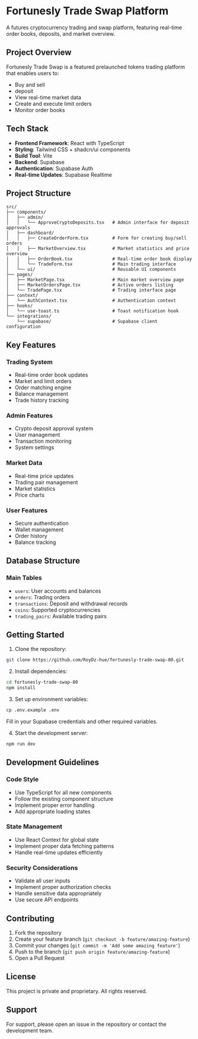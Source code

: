 # Fortunesly Trade Swap Platform

A futures cryptocurrency trading and swap platform, featuring real-time order books, deposits, and market overview.

## Project Overview

Fortunesly Trade Swap is a featured prelaunched tokens trading platform that enables users to:
- Buy and sell
- deposit
- View real-time market data
- Create and execute limit orders
- Monitor order books

## Tech Stack

- **Frontend Framework**: React with TypeScript
- **Styling**: Tailwind CSS + shadcn/ui components
- **Build Tool**: Vite
- **Backend**: Supabase
- **Authentication**: Supabase Auth
- **Real-time Updates**: Supabase Realtime

## Project Structure

```
src/
├── components/
│   ├── admin/
│   │   └── ApproveCryptoDeposits.tsx   # Admin interface for deposit approvals
│   ├── dashboard/
│   │   ├── CreateOrderForm.tsx         # Form for creating buy/sell orders
│   │   ├── MarketOverview.tsx          # Market statistics and price overview
│   │   ├── OrderBook.tsx               # Real-time order book display
│   │   └── TradeForm.tsx               # Main trading interface
│   └── ui/                             # Reusable UI components
├── pages/
│   ├── MarketPage.tsx                  # Main market overview page
│   ├── MarketOrdersPage.tsx            # Active orders listing
│   └── TradePage.tsx                   # Trading interface page
├── context/
│   └── AuthContext.tsx                 # Authentication context
├── hooks/
│   └── use-toast.ts                    # Toast notification hook
└── integrations/
    └── supabase/                       # Supabase client configuration
```

## Key Features

### Trading System
- Real-time order book updates
- Market and limit orders
- Order matching engine
- Balance management
- Trade history tracking

### Admin Features
- Crypto deposit approval system
- User management
- Transaction monitoring
- System settings

### Market Data
- Real-time price updates
- Trading pair management
- Market statistics
- Price charts

### User Features
- Secure authentication
- Wallet management
- Order history
- Balance tracking

## Database Structure

### Main Tables
- `users`: User accounts and balances
- `orders`: Trading orders
- `transactions`: Deposit and withdrawal records
- `coins`: Supported cryptocurrencies
- `trading_pairs`: Available trading pairs

## Getting Started

1. Clone the repository:
```bash
git clone https://github.com/RoyDz-hue/fortunesly-trade-swap-80.git
```

2. Install dependencies:
```bash
cd fortunesly-trade-swap-80
npm install
```

3. Set up environment variables:
```bash
cp .env.example .env
```
Fill in your Supabase credentials and other required variables.

4. Start the development server:
```bash
npm run dev
```

## Development Guidelines

### Code Style
- Use TypeScript for all new components
- Follow the existing component structure
- Implement proper error handling
- Add appropriate loading states

### State Management
- Use React Context for global state
- Implement proper data fetching patterns
- Handle real-time updates efficiently

### Security Considerations
- Validate all user inputs
- Implement proper authorization checks
- Handle sensitive data appropriately
- Use secure API endpoints

## Contributing

1. Fork the repository
2. Create your feature branch (`git checkout -b feature/amazing-feature`)
3. Commit your changes (`git commit -m 'Add some amazing feature'`)
4. Push to the branch (`git push origin feature/amazing-feature`)
5. Open a Pull Request

## License

This project is private and proprietary. All rights reserved.

## Support

For support, please open an issue in the repository or contact the development team.